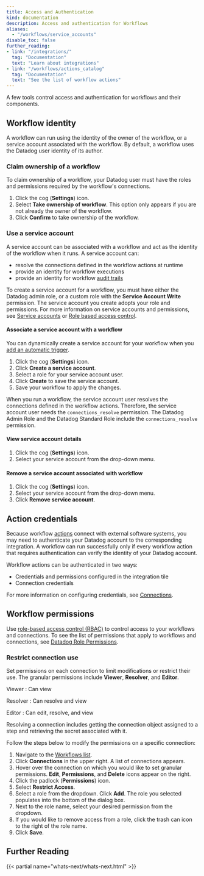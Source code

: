 ```yaml
---
title: Access and Authentication
kind: documentation
description: Access and authentication for Workflows
aliases:
  - "/workflows/service_accounts"
disable_toc: false
further_reading:
- link: "/integrations/"
  tag: "Documentation"
  text: "Learn about integrations"
- link: "/workflows/actions_catalog"
  tag: "Documentation"
  text: "See the list of workflow actions"
---
```


A few tools control access and authentication for workflows and their components.

## Workflow identity

A workflow can run using the identity of the owner of the workflow, or a service account associated with the workflow. By default, a workflow uses the Datadog user identity of its author.

### Claim ownership of a workflow

<div class="alert alert-info">To claim ownership of a workflow, your Datadog user must have the roles and permissions required by the workflow's connections.</div>


1. Click the cog (**Settings**) icon.
1. Select **Take ownership of workflow**. This option only appears if you are not already the owner of the workflow.
1. Click **Confirm** to take ownership of the workflow.

### Use a service account

A service account can be associated with a workflow and act as the identity of the workflow when it runs. A service account can:
- resolve the connections defined in the workflow actions at runtime
- provide an identity for workflow executions
- provide an identity for workflow [audit trails][1]

To create a service account for a workflow, you must have either the Datadog admin role, or a custom role with the **Service Account Write** permission. The service account you create adopts your role and permissions. For more information on service accounts and permissions, see [Service accounts][2] or [Role based access control][3].

#### Associate a service account with a workflow

You can dynamically create a service account for your workflow when you [add an automatic trigger][4].

1. Click the cog (**Settings**) icon.
1. Click **Create a service account**.
1. Select a role for your service account user.
1. Click **Create** to save the service account.
1. Save your workflow to apply the changes.

When you run a workflow, the service account user resolves the connections defined in the workflow actions. Therefore, the service account user needs the `connections_resolve` permission. The Datadog Admin Role and the Datadog Standard Role include the `connections_resolve` permission.

#### View service account details

1. Click the cog (**Settings**) icon.
1. Select your service account from the drop-down menu.

#### Remove a service account associated with workflow

1. Click the cog (**Settings**) icon.
1. Select your service account from the drop-down menu.
1. Click **Remove service account**.

## Action credentials

Because workflow [actions][5] connect with external software systems, you may need to authenticate your Datadog account to the corresponding integration. A workflow can run successfully only if every workflow action that requires authentication can verify the identity of your Datadog account.

Workflow actions can be authenticated in two ways:
- Credentials and permissions configured in the integration tile
- Connection credentials

For more information on configuring credentials, see [Connections][7].

## Workflow permissions

Use [role-based access control (RBAC)][3] to control access to your workflows and connections. To see the list of permissions that apply to workflows and connections, see [Datadog Role Permissions][10].

### Restrict connection use

Set permissions on each connection to limit modifications or restrict their use. The granular permissions include **Viewer**, **Resolver**, and **Editor**.

Viewer
: Can view

Resolver
: Can resolve and view

Editor
: Can edit, resolve, and view

Resolving a connection includes getting the connection object assigned to a step and retrieving the secret associated with it.

Follow the steps below to modify the permissions on a specific connection:

1. Navigate to the [Workflows list][9].
1. Click **Connections** in the upper right. A list of connections appears.
1. Hover over the connection on which you would like to set granular permissions. **Edit**, **Permissions**, and **Delete** icons appear on the right.
1. Click the padlock (**Permissions**) icon.
1. Select **Restrict Access**.
1. Select a role from the dropdown. Click **Add**. The role you selected populates into the bottom of the dialog box.
1. Next to the role name, select your desired permission from the dropdown.
1. If you would like to remove access from a role, click the trash can icon to the right of the role name.
1. Click **Save**.

## Further Reading

{{< partial name="whats-next/whats-next.html" >}}

[1]: /account_management/audit_trail/#overview
[2]: /account_management/org_settings/service_accounts/
[3]: /account_management/rbac/
[4]: /workflows/trigger/
[5]: /workflows/actions_catalog/
[6]: /integrations/
[7]: /workflows/connections/
[8]: /workflows/actions_catalog/generic_actions/
[9]: https://app.datadoghq.com/workflow
[10]: /account_management/rbac/permissions/#workflows
